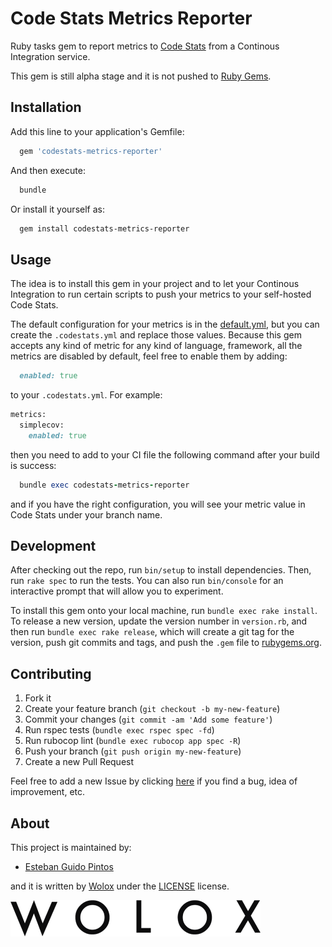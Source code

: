 Code Stats Metrics Reporter
===========================

Ruby tasks gem to report metrics to [Code Stats](https://github.com/Wolox/codestats) from a Continous Integration service.

This gem is still alpha stage and it is not pushed to [Ruby Gems](https://rubygems.org/).

## Installation

Add this line to your application's Gemfile:

```ruby
  gem 'codestats-metrics-reporter'
```

And then execute:

```bash
  bundle
```

Or install it yourself as:

```bash
  gem install codestats-metrics-reporter
```

## Usage

The idea is to install this gem in your project and to let your Continous Integration to run certain scripts to push your metrics to your self-hosted Code Stats.

The default configuration for your metrics is in the [default.yml](config/default.yml), but you can create the `.codestats.yml` and replace those values. Because this gem accepts any kind of metric for any kind of language, framework, all the metrics are disabled by default, feel free to enable them by adding:

```ruby
  enabled: true
```

to your `.codestats.yml`. For example:

```ruby
metrics:
  simplecov:
    enabled: true
```

then you need to add to your CI file the following command after your build is success:

```ruby
  bundle exec codestats-metrics-reporter
```

and if you have the right configuration, you will see your metric value in Code Stats under your branch name.

## Development

After checking out the repo, run `bin/setup` to install dependencies. Then, run `rake spec` to run the tests. You can also run `bin/console` for an interactive prompt that will allow you to experiment.

To install this gem onto your local machine, run `bundle exec rake install`. To release a new version, update the version number in `version.rb`, and then run `bundle exec rake release`, which will create a git tag for the version, push git commits and tags, and push the `.gem` file to [rubygems.org](https://rubygems.org).

## Contributing

1. Fork it
2. Create your feature branch (`git checkout -b my-new-feature`)
3. Commit your changes (`git commit -am 'Add some feature'`)
4. Run rspec tests (`bundle exec rspec spec -fd`)
5. Run rubocop lint (`bundle exec rubocop app spec -R`)
6. Push your branch (`git push origin my-new-feature`)
7. Create a new Pull Request

Feel free to add a new Issue by clicking [here](https://github.com/Wolox/codestats-metrics-reporter/issues/new) if you find a bug, idea of improvement, etc.

## About

This project is maintained by:

- [Esteban Guido Pintos](https://github.com/epintos)

and it is written by [Wolox](http://www.wolox.com.ar) under the [LICENSE](LICENSE) license.


![Wolox](https://raw.githubusercontent.com/Wolox/press-kit/master/logos/logo_banner.png)

